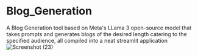 # Blog_Generation
A Blog Generation tool based on Meta's LLama 3 open-source model that takes prompts and generates blogs of the desired length catering to the specified audience, all compiled into a neat streamlit application
![Screenshot (23)](https://github.com/thebotkiller/Blog_Generation/assets/93796651/f0a1448f-9ac8-4a91-9c7b-333da643b791)
